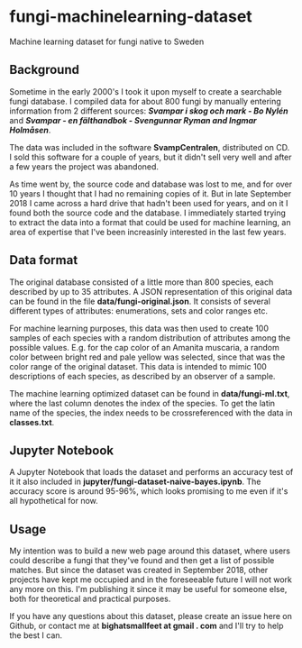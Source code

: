 # fungi-machinelearning-dataset

Machine learning dataset for fungi native to Sweden

## Background
Sometime in the early 2000's I took it upon myself to create a searchable fungi database. I compiled data for about 800 fungi by manually entering information from 2 different sources: ***Svampar i skog och mark - Bo Nylén*** and ***Svampar - en fälthandbok - Svengunnar Ryman and Ingmar Holmåsen***.

The data was included in the software **SvampCentralen**, distributed on CD. I sold this software for a couple of years, but it didn't sell very well and after a few years the project was abandoned.

As time went by, the source code and database was lost to me, and for over 10 years I thought that I had no remaining copies of it. But in late September 2018 I came across a hard drive that hadn't been used for years, and on it I found both the source code and the database. I immediately started trying to extract the data into a format that could be used for machine learning, an area of expertise that I've been increasinly interested in the last few years.

## Data format
The original database consisted of a little more than 800 species, each described by up to 35 attributes. A JSON representation of this original data can be found in the file **data/fungi-original.json**. It consists of several different types of attributes: enumerations, sets and color ranges etc.

For machine learning purposes, this data was then used to create 100 samples of each species with a random distribution of attributes among the possible values. E.g. for the cap color of an Amanita muscaria, a random color between bright red and pale yellow was selected, since that was the color range of the original dataset. This data is intended to mimic 100 descriptions of each species, as described by an observer of a sample.

The machine learning optimized dataset can be found in **data/fungi-ml.txt**, where the last column denotes the index of the species. To get the latin name of the species, the index needs to be crossreferenced with the data in **classes.txt**.

## Jupyter Notebook
A Jupyter Notebook that loads the dataset and performs an accuracy test of it it also included in **jupyter/fungi-dataset-naive-bayes.ipynb**. The accuracy score is around 95-96%, which looks promising to me even if it's all hypothetical for now.

## Usage
My intention was to build a new web page around this dataset, where users could describe a fungi that they've found and then get a list of possible matches. But since the dataset was created in September 2018, other projects have kept me occupied and in the foreseeable future I will not work any more on this. I'm publishing it since it may be useful for someone else, both for theoretical and practical purposes.

If you have any questions about this dataset, please create an issue here on Github, or contact me at **bighatsmallfeet at gmail . com** and I'll try to help the best I can.
